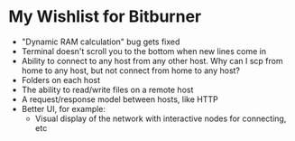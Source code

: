 # My Wishlist for Bitburner

- "Dynamic RAM calculation" bug gets fixed
- Terminal doesn't scroll you to the bottom when new lines come in
- Ability to connect to any host from any other host. Why can I scp from home to any host, but not connect from home to any host?
- Folders on each host
- The ability to read/write files on a remote host
- A request/response model between hosts, like HTTP
- Better UI, for example:
  - Visual display of the network with interactive nodes for connecting, etc
